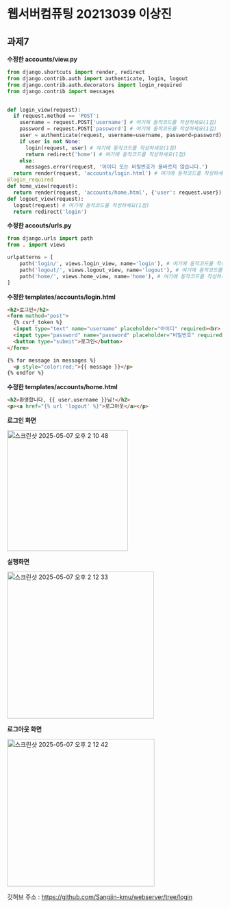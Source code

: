 # 웹서버컴퓨팅 20213039 이상진
## 과제7  

**수정한 accounts/view.py**  
  
```python
from django.shortcuts import render, redirect
from django.contrib.auth import authenticate, login, logout
from django.contrib.auth.decorators import login_required
from django.contrib import messages


def login_view(request):
  if request.method == 'POST':
    username = request.POST['username'] # 여기에 동작코드를 작성하세요(1점)
    password = request.POST['password'] # 여기에 동작코드를 작성하세요(1점)
    user = authenticate(request, username=username, password=password) # 여기에동작코드를 작성하세요(총 2점,각 1점)
    if user is not None:
      login(request, user) # 여기에 동작코드를 작성하세요(1점)
      return redirect('home') # 여기에 동작코드를 작성하세요(1점)
    else:
      messages.error(request, '아이디 또는 비밀번호가 올바르지 않습니다.')
  return render(request, 'accounts/login.html') # 여기에 동작코드를 작성하세요(1점)
@login_required
def home_view(request):
  return render(request, 'accounts/home.html', {'user': request.user})
def logout_view(request):
  logout(request) # 여기에 동작코드를 작성하세요(1점)
  return redirect('login')
```

**수정한 accouts/urls.py**  
  
```python
from django.urls import path
from . import views

urlpatterns = [
    path('login/', views.login_view, name='login'), # 여기에 동작코드를 작성하세요(1점)
    path('logout/', views.logout_view, name='logout'), # 여기에 동작코드를 작성하세요(1점)
    path('home/', views.home_view, name='home'), # 여기에 동작코드를 작성하세요(1점)
]
```

**수정한 templates/accounts/login.html** 
  
```html
<h2>로그인</h2>
<form method="post">
  {% csrf_token %} 
  <input type="text" name="username" placeholder="아이디" required><br>
  <input type="password" name="password" placeholder="비밀번호" required><br>
  <button type="submit">로그인</button>
</form>

{% for message in messages %}
  <p style="color:red;">{{ message }}</p>
{% endfor %}
```  
  
**수정한 templates/accounts/home.html** 

```html
<h2>환영합니다, {{ user.username }}님!</h2>
<p><a href="{% url 'logout' %}">로그아웃</a></p> 
```
  
**로그인 화면**  

<img width="282" alt="스크린샷 2025-05-07 오후 2 10 48" src="https://github.com/user-attachments/assets/7716d53b-a1a8-4192-a27a-688828e7d1e8" />  
  
**실행화면**  

<img width="343" alt="스크린샷 2025-05-07 오후 2 12 33" src="https://github.com/user-attachments/assets/8571d51d-6530-4da1-a347-6c90b36594a8" />  
  
**로그아웃 화면**  

<img width="344" alt="스크린샷 2025-05-07 오후 2 12 42" src="https://github.com/user-attachments/assets/0e9aef2a-1508-445f-8adc-40a62eddb450" />  
  

깃허브 주소 : https://github.com/Sangjin-kmu/webserver/tree/login
